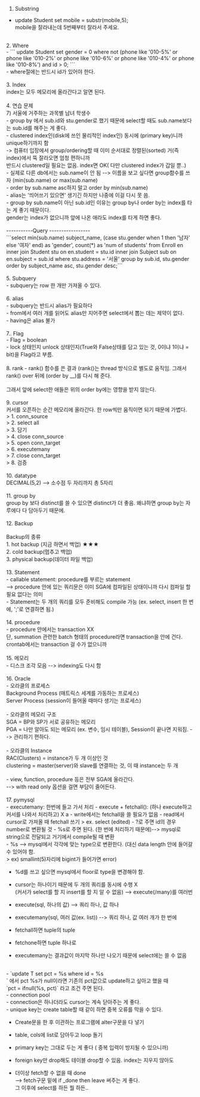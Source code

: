 1. Substring
- update Student set mobile = substr(mobile,5); <br>
mobile을 잘라내는데 5번째부터 잘라서 주세요.<br>
<br>
2. Where<br>
- ``` update Student set gender = 0 where not (phone like '010-5%' or phone like '010-2%' or phone like '010-6%' or phone like '010-4%' or phone like '010-8%') and id > 0; ```<br>
- where절에는 반드시 id가 있어야 한다.<br>
<br>
3. Index<br>
index는 모두 메모리에 올라간다고 알면 된다.<br>
<br>
4. 연습 문제<br>
   7) 서울에 거주하는 과목별 남녀 학생수 <br>
- group by 에서 sub.id와 stu.gender로 했기 때문에 select할 때도 sub.name보다는 sub.id를 해주는 게 좋다. <br>
- clustered index인(disk에 쓰인 물리적인 index인) 동시에 (primary key)니까 unique하기까지 함  <br>
-> 컴퓨터 입장에서 group/ordering할 때 이미 순서대로 정렬된(sorted) 거(즉 index)에서 뚝 잘라오면 엄청 편하니까<br>
반드시 clustered일 필요는 없음. index면 OK( 다만 clustered index가 갑일 뿐..)<br>
- 실제로 다른 db에서는 sub.name이 안 됨 --> 이름을 보고 싶다면 group함수를 쓰자 (min(sub.name) or max(sub.name) <br>
- order by sub.name asc하지 말고 order by min(sub.name)<br>
- alias는 '띄어쓰기 있으면' 생기긴 하지만 나중에 이걸 다시 못 씀.<br>
- group by sub.name이 아닌 sub.id인 이유는 group by나 order by는 index를 타는 게 좋기 때문이다. <br>
gender는 index가 없으니까 앞에 나온 애라도 index를 타게 하면 좋다.<br>
<br>
-----------Query -----------------<br>
```select min(sub.name) subject_name,
                 (case stu.gender
                  when 1 then '남자'
                         else '여자' end) as 'gender', count(*) as 'num of students'
from Enroll en inner join Student stu on en.student = stu.id
               inner join Subject sub on en.subject = sub.id
where stu.address = '서울'
group by sub.id, stu.gender
order by subject_name asc, stu.gender desc;``` <br>
<br>
5. Subquery<br>
- subquery는 row 한 개만 가져올 수 있다.<br>
<br>
6. alias<br>
- subquery는 반드시 alias가 필요하다<br>
- from에서 여러 개를 읽어도 alias만 지어주면 select에서 뽑는 데는 제약이 없다.<br>
- having은 alias 불가<br>
<br>
7.. Flag<br>
- Flag = boolean<br>
- lock 상태인지 unlock 상태인지(True와 False상태를 담고 있는 것, 0이냐 1이냐 = bit)을 Flag라고 부름.<br>
<br>
8. rank
- rank() 함수를 쓴 결과 (rank()는 thread 방식으로 별도로 움직임. 그래서 rank() over 뒤에 (order by __)를 다시 해 준다.<br>
<br>
그래서 앞에 select한 애들은 위의 order by에는 영향을 받지 않는다.<br>
<br>
9. cursor<br>
커서를 오픈하는 순간 메모리에 올라간다. 한 row씩만 움직이면 되기 때문에 가볍다.<br>
> 1.  conn_source<br>
> 2.  select all<br>
> 3.  담기<br>
> 4. close conn_source<br>
> 5. open conn_target<br>
> 6. executemany<br>
> 7. close conn_target<br>
> 8. 검증<br>
<br>
10. datatype<br>
DECIMAL(5,2) --> 소수점 두 자리까지 총 5자리<br>
<br>
11. group by<br>
group by 보다 distinct를 쓸 수 있으면 distinct가 더 좋음. 왜냐하면 group by는 자루에다 다 담아두기 때문에.<br>
<br>
12. Backup<br>
<br>
Backup의 종류<br>
1. hot backup (지금 하면서 백업) ★★★<br>
2. cold backup(멈추고 백업)<br>
3. physical backup(데이터 파일 백업)<br>
<br>
13. Statement<br>
- callable statement: procedure를 부르는 statement<br>
 --> procedure 안에 있는 쿼리문은 이미 SGA에 컴파일된 상태이니까 다시 컴파일 할 필요 없다는 의미<br>
- Statement는 두 개의 쿼리를 모두 준비해도 compile 가능 (ex. select, insert 한 번에, ';'로 연결하면 됨.)<br>
<br>
14. procedure <br>
- procedure 안에서는 transaction XX<br>
  단, summation 관련한 batch 형태의 procedure라면 transaction을 안에 건다. crontab에서는 transaction 걸 수가 없으니까<br>
<br>
15. 메모리<br>
- 디스크 조각 모음 --> indexing도 다시 함<br>
<br>
16. Oracle<br>
- 오라클의 프로세스<br>
Background Process (매트릭스 세계를 가동하는 프로세스)<br>
Server Process (session이 들어올 때마다 생기는 프로세스)<br>
<br>
- 오라클의 메모리 구조<br>
SGA = BP와 SP가 서로 공유하는 메모리<br>
PGA = 나만 알아도 되는 메모리 (ex. 변수, 임시 테이블), Session이 끝나면 지워짐.   --> 관리하기 편하다.<br>
<br>
- 오라클의 Instance<br>
RAC(Clusters) = instance가 두 개 이상인 것<br>
clustering = master(server)와 slave를 연결하는 것, 이 때 instance는 두 개<br>
<br>
- view, function, procedure  등은 전부 SGA에 올라간다.<br>
--> with read only 옵션을 걸면 부담이 줄어든다.<br>
<br>
17. pymysql
<br>
- executemany: 한번에 들고 가서 처리
- execute + fetchall(): (하나 execute하고 커서를 나와서 처리하고) X a
- write에서는 fetchall을 쓸 필요가 없음
- read에서 cursor로 가져올 때 fetchall 쓰기
   > ex. select (edited) 
- ?로 주면 id의 경우 number로 변환될 것
- %s로 주면 된다. (한 번에 처리하기 때문에)--> mysql로 string으로 전달되고 거기에서 compile될 때 변환
<br>
- %s --> mysql에서 각각에 맞는 type으로 변환한다. (대신 data length 안에 들어갈 수 있어야 함. <br>
> ex) smallint(5)자리에 bigint가 들어가면 error)<br>

- %d를 쓰고 싶으면 mysql에서 floor로 type을 변경해야 함.<br>

- cursor는 하나이기 때문에 두 개의 쿼리를 동시에 수행 X <br>
(커서가 select를 할 지 insert를 할 지 알 수 없음) --> execute(/many)를 여러번 <br>

- execute(sql, 하나의 값) --> 쿼리 하나, 값 하나<br>

- executemany(sql, 여러 값(ex. list)) --> 쿼리 하나, 값 여러 개가 한 번에<br>

- fetchall하면 tuple의 tuple <br>
- fetchone하면 tuple 하나로 <br>
- executemany는 결과값이 마지막 하나만 나오기 때문에 select에는 쓸 수 없음<br>
<br>
- `update T set pct = %s where id = %s<br>`
에서 pct %s가 null이라면 기존의 pct값으로 update하고 싶아고 했을 때 <br>
`pct = ifnull(%s, pct)` 라고 조건 주면 된다.<br>
- connection pool<br>
- connection은 하나더라도 cursor는 계속 닫아주는 게 좋다.<br>
- unique key는 create table할 때 같이 하면 중복 오류를 막을 수 있다.<br>

- Create문을 한 후 이관하는 프로그램에 alter구문을 다 넣기<br>

- table, cols에 list로 담아두고 loop 돌기<br>

- primary key는 그대로 두는 게 좋다 ( 중복 입력이 방지될 수 있으니까) <br>
- foreign key만 drop해도 테이블 drop할 수 있음. index는 지우지 않아도 <br>

- 더이상 fetch할 수 없을 때 done<br>
--> fetch구문 밑에 if _done then leave 써주는 게 좋다.<br>
그 이후에 select를 하든 뭘 하든..<br>

